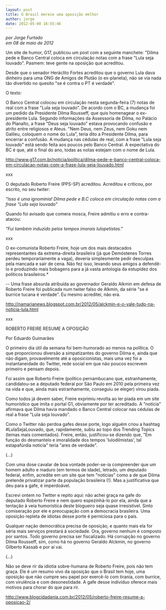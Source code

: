 ```yaml
---
layout: post
title: O Brasil merece uma oposição melhor
author: jorge
date: 2012-05-08 16:55:46
---
```

*por Jorge Furtado*\
*em 08 de maio de 2012*

Um site de humor, G17, publicou um post com a seguinte manchete: "Dilma pede e Banco Central coloca em circulação notas com a frase "Lula seja louvado". Pasmem: teve gente na oposição que acreditou.

Desde que o senador Heráclito Fortes acreditou que o governo Lula dava dinheiro para uma ONG de Amigos de Plutão (o ex-planeta), não se via nada tão divertido no quesito "se é contra o PT é verdade".

O texto:

O Banco Central colocou em circulação nesta segunda-feira (7) notas de real com a frase "Lula seja louvado". De acordo com o BC, a mudança foi um pedido da Presidente Dilma Rousseff, que quis homenagear o ex-presidente Lula. Segundo informações da Assessoria de Dilma, no Palácio do Planalto, a frase "Deus seja louvado" estava provocando confusão e atrito entre religiosos e Ateus. "Nem Deus, nem Zeus, nem Goku nem Galileu, coloquem o nome do Lula", teria dito a Presidente Dilma, para encerrar a confusão. A mudança nas cédulas de real, com a frase "Lula seja louvado" está sendo feita aos poucos pelo Banco Central. A expectativa do BC é que, até o final do ano, todas as notas estejam com o nome de Lula.

<http://www.g17.com.br/noticia/politica/dilma-pede-e-banco-central-coloca-em-circulacao-notas-com-a-frase-lula-seja-louvado.html>

[](http://www.g17.com.br/noticia/politica/dilma-pede-e-banco-central-coloca-em-circulacao-notas-com-a-frase-lula-seja-louvado.html)xxx

O deputado Roberto Freire (PPS-SP) acreditou. Acreditou e criticou, por escrito, no seu twiter:

*"Isso é uma ignomínia! Dilma pede e B.C coloca em circulação notas com a frase "Lula seja louvado"*

Quando foi avisado que comera mosca, Freire admitiu o erro e contra-atacou:

*"Fui também induzido pelos tempos imorais lulopetistas."*

xxx

O ex-comunista Roberto Freire, hoje um dos mais destacados representantes da extrema-direita brasileira (já que Demóstenes Torres perdeu temporariamente a vaga), deveria simplesmente pedir desculpas pela mancada e sair de cena. Não fez isso, levando seus amigos a defendê-lo e produzindo mais bobagens para a já vasta antologia da estupidez dos políticos brasileiros.*

\-﻿- Uma frase absurda atribuída ao governador Geraldo Alkmin em defesa de Roberto Freire foi publicada num twiter falso de Alkmin, da série "se é burrice tucana é verdade". Eu mesmo acreditei, não era.

<http://namarianews.blogspot.com.br/2012/05/alckmin-e-o-vale-tudo-na-noticia-lula.html>

[](http://namarianews.blogspot.com.br/2012/05/alckmin-e-o-vale-tudo-na-noticia-lula.html)xxx

ROBERTO FREIRE RESUME A OPOSIÇÃO

Por Eduardo Guimarães

O primeiro dia útil da semana foi bem-humorado ao menos na política. O que proporcionou diversão a simpatizantes do governo Dilma e, ainda que não digam, provavelmente até a oposicionistas, mais uma vez foi a instantaneidade do Twitter, rede social em que não poucos escrevem primeiro e pensam depois.

Foi assim que Roberto Freire (político pernambucano que, estranhamente, candidatou-se a deputado federal por São Paulo em 2010 pela primeira vez na vida e que, ainda mais estranhamente, conseguiu se eleger) virou piada.

Como todos já devem saber, Freire exprimiu revolta ao ler piada em um site humorístico que imita o portal G1, obviamente por ter acreditado. A "notícia" afirmava que Dilma havia mandado o Banco Central colocar nas cédulas de real a frase "Lula seja louvado".

Como o Twitter não perdoa gafes desse porte, logo alguém criou a hashtag #LulaSejaLouvado, que, rapidamente, subiu ao topo dos Trending Topics (temas mais comentados). Freire, então, justificou-se dizendo que, "Em função do desmantelo e imoralidade dos tempos 'lulodilmistas', tal estapafúrdia noticia" teria "ares de verdade".

(...)

Com uma dose cavalar de boa vontade poder-se-ia compreender que um homem adulto e maduro (em termos de idade), letrado, um deputado federal, enfim, acredite em um site que tem "notícias" como a de que Dilma pretende privatizar parte da população brasileira (!). Mas a justificativa que deu para a gafe, é imperdoável.

Escrevi ontem no Twitter e repito aqui: não achei graça na gafe do deputado Roberto Freire e nem quero espezinhá-lo por ela, ainda que a tentação à veia humorística deste blogueiro seja quase irresistível. Sinto comiseração por ele e preocupação com a democracia brasileira. Uma oposição repleta de idiotas desse porte é perniciosa para o país.

Qualquer nação democrática precisa de oposição, e quanto mais ela for séria mais serviços prestará à sociedade. Ora, governo nenhum é composto por santos. Todo governo precisa ser fiscalizado. Há corrupção no governo Dilma Rousseff, sim, como há no governo Geraldo Alckmin, no governo Gilberto Kassab e por aí vai.

(...)

Não se deve rir da idiotia sobre-humana de Roberto Freire, pois não tem graça. Ele é um resumo vivo da oposição que o Brasil tem hoje, uma oposição que não cumpre seu papel por exercê-lo com tirania, com burrice, com virulência e com desonestidade. A gafe desse indivíduo oferece mais motivos para chorar do que para rir.

<http://www.blogcidadania.com.br/2012/05/roberto-freire-resume-a-oposicao-2/>